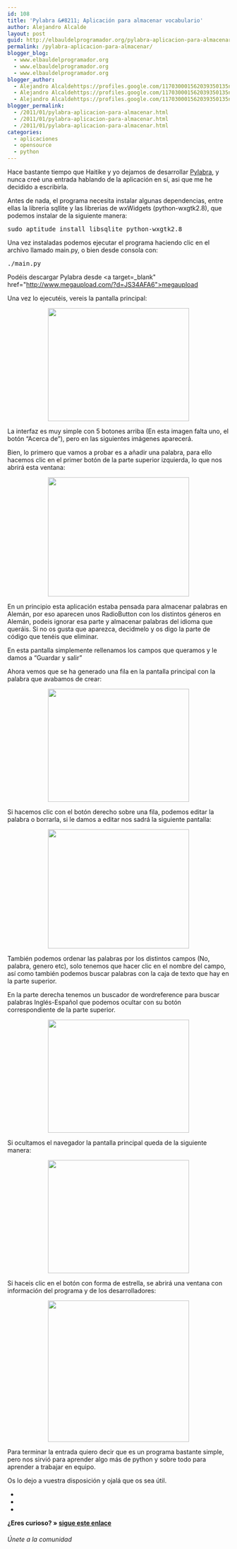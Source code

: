 ```yaml
---
id: 108
title: 'Pylabra &#8211; Aplicación para almacenar vocabulario'
author: Alejandro Alcalde
layout: post
guid: http://elbauldelprogramador.org/pylabra-aplicacion-para-almacenar-vocabulario/
permalink: /pylabra-aplicacion-para-almacenar/
blogger_blog:
  - www.elbauldelprogramador.org
  - www.elbauldelprogramador.org
  - www.elbauldelprogramador.org
blogger_author:
  - Alejandro Alcaldehttps://profiles.google.com/117030001562039350135noreply@blogger.com
  - Alejandro Alcaldehttps://profiles.google.com/117030001562039350135noreply@blogger.com
  - Alejandro Alcaldehttps://profiles.google.com/117030001562039350135noreply@blogger.com
blogger_permalink:
  - /2011/01/pylabra-aplicacion-para-almacenar.html
  - /2011/01/pylabra-aplicacion-para-almacenar.html
  - /2011/01/pylabra-aplicacion-para-almacenar.html
categories:
  - aplicaciones
  - opensource
  - python
---
```

<div class="icopy">
</div>

Hace bastante tiempo que Haitike y yo dejamos de desarrollar [Pylabra][1], y nunca creé una entrada hablando de la aplicación en sí, asi que me he decidido a escribirla.

Antes de nada, el programa necesita instalar algunas dependencias, entre ellas la libreria sqllite y las librerias de wxWidgets (python-wxgtk2.8), que podemos instalar de la siguiente manera:

<pre>sudo aptitude install libsqlite python-wxgtk2.8</pre>

  
<!--more-->

  
Una vez instaladas podemos ejecutar el programa haciendo clic en el archivo llamado main.py, o bien desde consola con: 

<pre>./main.py</pre>

Podéis descargar Pylabra desde <a target=_blank" href="http://www.megaupload.com/?d=JS34AFA6">megaupload</a>

Una vez lo ejecutéis, vereis la pantalla principal:

<div class="separator" style="clear: both; text-align: center;">
  <a href="http://3.bp.blogspot.com/_IlK2pNFFgGM/TUB3RT8nvII/AAAAAAAAASY/EoeMulJUyJU/s1600/principal.png" imageanchor="1" style="margin-left: 1em; margin-right: 1em;"><img border="0" height="256" src="http://3.bp.blogspot.com/_IlK2pNFFgGM/TUB3RT8nvII/AAAAAAAAASY/EoeMulJUyJU/s320/principal.png" width="320" /></a>
</div>

La interfaz es muy simple con 5 botones arriba (En esta imagen falta uno, el botón &#8220;Acerca de&#8221;), pero en las siguientes imágenes aparecerá.

Bien, lo primero que vamos a probar es a añadir una palabra, para ello hacemos clic en el primer botón de la parte superior izquierda, lo que nos abrirá esta ventana:

<div class="separator" style="clear: both; text-align: center;">
  <a href="http://1.bp.blogspot.com/_IlK2pNFFgGM/TUB3APm2yfI/AAAAAAAAAR4/b-EUFZtkKJY/s1600/AddPalabra.png" imageanchor="1" style="margin-left: 1em; margin-right: 1em;"><img border="0" height="270" src="http://1.bp.blogspot.com/_IlK2pNFFgGM/TUB3APm2yfI/AAAAAAAAAR4/b-EUFZtkKJY/s320/AddPalabra.png" width="320" /></a>
</div>

En un principio esta aplicación estaba pensada para almacenar palabras en Alemán, por eso aparecen unos RadioButton con los distintos géneros en Alemán, podeis ignorar esa parte y almacenar palabras del idioma que queráis. Si no os gusta que aparezca, decidmelo y os digo la parte de código que tenéis que eliminar.

En esta pantalla simplemente rellenamos los campos que queramos y le damos a &#8220;Guardar y salir&#8221;

Ahora vemos que se ha generado una fila en la pantalla principal con la palabra que avabamos de crear:

<div class="separator" style="clear: both; text-align: center;">
  <a href="http://2.bp.blogspot.com/_IlK2pNFFgGM/TUB3Al5R7dI/AAAAAAAAASA/W1nLDdgvH6A/s1600/condatos.png" imageanchor="1" style="margin-left: 1em; margin-right: 1em;"><img border="0" height="256" src="http://2.bp.blogspot.com/_IlK2pNFFgGM/TUB3Al5R7dI/AAAAAAAAASA/W1nLDdgvH6A/s320/condatos.png" width="320" /></a>
</div>

Si hacemos clic con el botón derecho sobre una fila, podemos editar la palabra o borrarla, si le damos a editar nos sadrá la siguiente pantalla: 

<div class="separator" style="clear: both; text-align: center;">
  <a href="http://4.bp.blogspot.com/_IlK2pNFFgGM/TUB3BJpBsVI/AAAAAAAAASQ/_yeeBiG9AcM/s1600/EditarPalabra.png" imageanchor="1" style="margin-left: 1em; margin-right: 1em;"><img border="0" height="270" src="http://4.bp.blogspot.com/_IlK2pNFFgGM/TUB3BJpBsVI/AAAAAAAAASQ/_yeeBiG9AcM/s320/EditarPalabra.png" width="320" /></a>
</div>

También podemos ordenar las palabras por los distintos campos (No, palabra, genero etc), solo tenemos que hacer clic en el nombre del campo, así como también podemos buscar palabras con la caja de texto que hay en la parte superior.

En la parte derecha tenemos un buscador de wordreference para buscar palabras Inglés-Español que podemos ocultar con su botón correspondiente de la parte superior. 

<div class="separator" style="clear: both; text-align: center;">
  <a href="http://4.bp.blogspot.com/_IlK2pNFFgGM/TUB3A77mKsI/AAAAAAAAASI/jDL9aDs2bss/s1600/diccionario.png" imageanchor="1" style="margin-left: 1em; margin-right: 1em;"><img border="0" height="256" src="http://4.bp.blogspot.com/_IlK2pNFFgGM/TUB3A77mKsI/AAAAAAAAASI/jDL9aDs2bss/s320/diccionario.png" width="320" /></a>
</div>

Si ocultamos el navegador la pantalla principal queda de la siguiente manera:

<div class="separator" style="clear: both; text-align: center;">
  <a href="http://2.bp.blogspot.com/_IlK2pNFFgGM/TUB3RgQpV7I/AAAAAAAAASg/86OmTn34j3s/s1600/QuitarNavegador.png" imageanchor="1" style="margin-left: 1em; margin-right: 1em;"><img border="0" height="256" src="http://2.bp.blogspot.com/_IlK2pNFFgGM/TUB3RgQpV7I/AAAAAAAAASg/86OmTn34j3s/s320/QuitarNavegador.png" width="320" /></a>
</div>

Si haceis clic en el botón con forma de estrella, se abrirá una ventana con información del programa y de los desarrolladores:

<div class="separator" style="clear: both; text-align: center;">
  <a href="http://3.bp.blogspot.com/_IlK2pNFFgGM/TUB3AAFAq5I/AAAAAAAAARw/hPadST7-nyc/s1600/AcercaDe.png" imageanchor="1" style="margin-left: 1em; margin-right: 1em;"><img border="0" height="320" src="http://3.bp.blogspot.com/_IlK2pNFFgGM/TUB3AAFAq5I/AAAAAAAAARw/hPadST7-nyc/s320/AcercaDe.png" width="320" /></a>
</div>

Para terminar la entrada quiero decir que es un programa bastante simple, pero nos sirvió para aprender algo más de python y sobre todo para aprender a trabajar en equipo.

Os lo dejo a vuestra disposición y ojalá que os sea útil.

<div class="sharedaddy">
  <div class="sd-content">
    <ul>
      <li>
        <a class="hastip" rel="nofollow" href="http://twitter.com/home?status=Pylabra &#8211; Aplicación para almacenar vocabulario+http://elbauldelprogramador.com/pylabra-aplicacion-para-almacenar/+V%C3%ADa+%40elbaulp" onclick="javascript:window.open(this.href, '', 'menubar=no,toolbar=no,resizable=yes,scrollbars=yes,height=600,width=600');return false;" title="Compartir en Twitter" target="_blank"><span class="iconbox-title"><i class="icon-twitter icon-2x"></i></span></a>
      </li>
      <li>
        <a class="hastip" rel="nofollow" href="http://www.facebook.com/sharer.php?u=http://elbauldelprogramador.com/pylabra-aplicacion-para-almacenar/&t=Pylabra &#8211; Aplicación para almacenar vocabulario+http://elbauldelprogramador.com/pylabra-aplicacion-para-almacenar/+V%C3%ADa+%40elbaulp" onclick="javascript:window.open(this.href, '', 'menubar=no,toolbar=no,resizable=yes,scrollbars=yes,height=600,width=600');return false;" title="Compartir en Facebook" target="_blank"><span class="iconbox-title"><i class="icon-facebook icon-2x"></i></span></a>
      </li>
      <li>
        <a class="hastip" rel="nofollow" href="https://plus.google.com/share?url=Pylabra &#8211; Aplicación para almacenar vocabulario+http://elbauldelprogramador.com/pylabra-aplicacion-para-almacenar/+V%C3%ADa+%40elbaulp" onclick="javascript:window.open(this.href, '', 'menubar=no,toolbar=no,resizable=yes,scrollbars=yes,height=600,width=600');return false;" title="Compartir en G+" target="_blank"><span class="iconbox-title"><i class="icon-google-plus icon-2x"></i></span></a>
      </li>
    </ul>
  </div>
</div>

<span id="socialbottom" class="highlight style-2">

<p>
  <strong>¿Eres curioso? » <a onclick="javascript:_gaq.push(['_trackEvent','random','click-random']);" href="/index.php?random=1">sigue este enlace</a></strong>
</p>

<h6>
  Únete a la comunidad
</h6>

<div class="iconsc hastip" title="2240 seguidores">
  <a href="http://twitter.com/elbaulp" target="_blank"><i class="icon-twitter"></i></a>
</div>

<div class="iconsc hastip" title="2452 fans">
  <a href="http://facebook.com/elbauldelprogramador" target="_blank"><i class="icon-facebook"></i></a>
</div>

<div class="iconsc hastip" title="0 +1s">
  <a href="http://plus.google.com/+Elbauldelprogramador" target="_blank"><i class="icon-google-plus"></i></a>
</div>

<div class="iconsc hastip" title="Repositorios">
  <a href="http://github.com/algui91" target="_blank"><i class="icon-github"></i></a>
</div>

<div class="iconsc hastip" title="Feed RSS">
  <a href="http://elbauldelprogramador.com/feed" target="_blank"><i class="icon-rss"></i></a>
</div></span>

 [1]: http://bashyc.blogspot.com/p/proyecto-pylabra.html